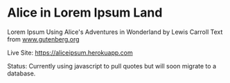 # Alice in Lorem Ipsum Land
Lorem Ipsum Using Alice's Adventures in Wonderland by Lewis Carroll
Text from www.gutenberg.org

Live Site: https://aliceipsum.herokuapp.com

Status: Currently using javascript to pull quotes but will soon migrate to a database.
